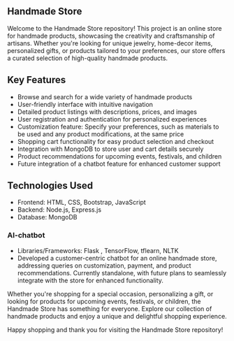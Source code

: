 ## Handmade Store
Welcome to the Handmade Store repository! This project is an online store for handmade products, showcasing the creativity and craftsmanship of artisans. Whether you're looking for unique jewelry, home-decor items, personalized gifts, or products tailored to your preferences, our store offers a curated selection of high-quality handmade products.

## Key Features
- Browse and search for a wide variety of handmade products
- User-friendly interface with intuitive navigation
- Detailed product listings with descriptions, prices, and images
- User registration and authentication for personalized experiences
- Customization feature: Specify your preferences, such as materials to be used and any product modifications, at the same price
- Shopping cart functionality for easy product selection and checkout
- Integration with MongoDB to store user and cart details securely
- Product recommendations for upcoming events, festivals, and children
- Future integration of a chatbot feature for enhanced customer support

## Technologies Used
- Frontend: HTML, CSS, Bootstrap, JavaScript
- Backend: Node.js, Express.js
- Database: MongoDB

### AI-chatbot
- Libraries/Frameworks: Flask , TensorFlow, tflearn, NLTK
- Developed a customer-centric chatbot for an online handmade store, addressing queries on customization, payment, and product recommendations. Currently standalone, with future plans to seamlessly integrate with the store for enhanced functionality.

Whether you're shopping for a special occasion, personalizing a gift, or looking for products for upcoming events, festivals, or children, the Handmade Store has something for everyone. Explore our collection of handmade products and enjoy a unique and delightful shopping experience.

Happy shopping and thank you for visiting the Handmade Store repository!
